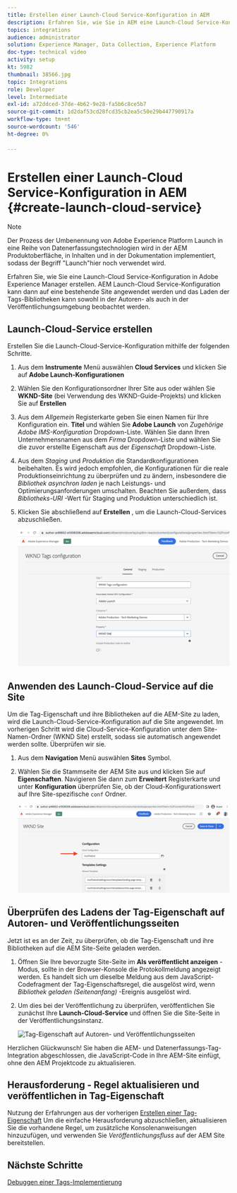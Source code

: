 ```yaml
---
title: Erstellen einer Launch-Cloud Service-Konfiguration in AEM
description: Erfahren Sie, wie Sie in AEM eine Launch-Cloud Service-Konfiguration erstellen. Die Launch-Cloud Service-Konfiguration kann dann auf eine bestehende Site angewendet werden und das Laden der Tag-Bibliotheken kann sowohl in der Autoren- als auch in der Veröffentlichungsumgebung beobachtet werden.
topics: integrations
audience: administrator
solution: Experience Manager, Data Collection, Experience Platform
doc-type: technical video
activity: setup
kt: 5982
thumbnail: 38566.jpg
topic: Integrations
role: Developer
level: Intermediate
exl-id: a72ddced-37de-4b62-9e28-fa5b6c8ce5b7
source-git-commit: 1d2daf53cd28fcd35cb2ea5c50e29b447790917a
workflow-type: tm+mt
source-wordcount: '546'
ht-degree: 0%

---
```


# Erstellen einer Launch-Cloud Service-Konfiguration in AEM {#create-launch-cloud-service}

>[!NOTE]
>
>Der Prozess der Umbenennung von Adobe Experience Platform Launch in eine Reihe von Datenerfassungstechnologien wird in der AEM Produktoberfläche, in Inhalten und in der Dokumentation implementiert, sodass der Begriff &quot;Launch&quot;hier noch verwendet wird.

Erfahren Sie, wie Sie eine Launch-Cloud Service-Konfiguration in Adobe Experience Manager erstellen. AEM Launch-Cloud Service-Konfiguration kann dann auf eine bestehende Site angewendet werden und das Laden der Tags-Bibliotheken kann sowohl in der Autoren- als auch in der Veröffentlichungsumgebung beobachtet werden.

## Launch-Cloud-Service erstellen

Erstellen Sie die Launch-Cloud-Service-Konfiguration mithilfe der folgenden Schritte.

1. Aus dem **Instrumente** Menü auswählen **Cloud Services** und klicken Sie auf **Adobe Launch-Konfigurationen**

1. Wählen Sie den Konfigurationsordner Ihrer Site aus oder wählen Sie **WKND-Site** (bei Verwendung des WKND-Guide-Projekts) und klicken Sie auf **Erstellen**

1. Aus dem _Allgemein_ Registerkarte geben Sie einen Namen für Ihre Konfiguration ein. **Titel** und wählen Sie **Adobe Launch** von _Zugehörige Adobe IMS-Konfiguration_ Dropdown-Liste. Wählen Sie dann Ihren Unternehmensnamen aus dem _Firma_ Dropdown-Liste und wählen Sie die zuvor erstellte Eigenschaft aus der _Eigenschaft_ Dropdown-Liste.

1. Aus dem _Staging_ und _Produktion_ die Standardkonfigurationen beibehalten. Es wird jedoch empfohlen, die Konfigurationen für die reale Produktionseinrichtung zu überprüfen und zu ändern, insbesondere die _Bibliothek asynchron laden_ je nach Leistungs- und Optimierungsanforderungen umschalten. Beachten Sie außerdem, dass _Bibliotheks-URI_ -Wert für Staging und Produktion unterschiedlich ist.

1. Klicken Sie abschließend auf **Erstellen** , um die Launch-Cloud-Services abzuschließen.

   ![Konfiguration von Launch Cloud Services](assets/launch-cloud-services-config.png)

## Anwenden des Launch-Cloud-Service auf die Site

Um die Tag-Eigenschaft und ihre Bibliotheken auf die AEM-Site zu laden, wird die Launch-Cloud-Service-Konfiguration auf die Site angewendet. Im vorherigen Schritt wird die Cloud-Service-Konfiguration unter dem Site-Namen-Ordner (WKND Site) erstellt, sodass sie automatisch angewendet werden sollte. Überprüfen wir sie.

1. Aus dem **Navigation** Menü auswählen **Sites** Symbol.

1. Wählen Sie die Stammseite der AEM Site aus und klicken Sie auf **Eigenschaften**. Navigieren Sie dann zum **Erweitert** Registerkarte und unter **Konfiguration** überprüfen Sie, ob der Cloud-Konfigurationswert auf Ihre Site-spezifische `conf` Ordner.

   ![Anwenden der Cloud Services-Konfiguration auf Site](assets/apply-cloud-services-config-to-site.png)

## Überprüfen des Ladens der Tag-Eigenschaft auf Autoren- und Veröffentlichungsseiten

Jetzt ist es an der Zeit, zu überprüfen, ob die Tag-Eigenschaft und ihre Bibliotheken auf die AEM Site-Seite geladen werden.

1. Öffnen Sie Ihre bevorzugte Site-Seite im **Als veröffentlicht anzeigen** -Modus, sollte in der Browser-Konsole die Protokollmeldung angezeigt werden. Es handelt sich um dieselbe Meldung aus dem JavaScript-Codefragment der Tag-Eigenschaftsregel, die ausgelöst wird, wenn _Bibliothek geladen (Seitenanfang)_ -Ereignis ausgelöst wird.

1. Um dies bei der Veröffentlichung zu überprüfen, veröffentlichen Sie zunächst Ihre **Launch-Cloud-Service** und öffnen Sie die Site-Seite in der Veröffentlichungsinstanz.

   ![Tag-Eigenschaft auf Autoren- und Veröffentlichungsseiten](assets/tag-property-on-author-publish-pages.png)

Herzlichen Glückwunsch! Sie haben die AEM- und Datenerfassungs-Tag-Integration abgeschlossen, die JavaScript-Code in Ihre AEM-Site einfügt, ohne den AEM Projektcode zu aktualisieren.

## Herausforderung - Regel aktualisieren und veröffentlichen in Tag-Eigenschaft

Nutzung der Erfahrungen aus der vorherigen [Erstellen einer Tag-Eigenschaft](./create-tag-property.md) Um die einfache Herausforderung abzuschließen, aktualisieren Sie die vorhandene Regel, um zusätzliche Konsolenanweisungen hinzuzufügen, und verwenden Sie _Veröffentlichungsfluss_ auf der AEM Site bereitstellen.

## Nächste Schritte

[Debuggen einer Tags-Implementierung](debug-tags-implementation.md)
